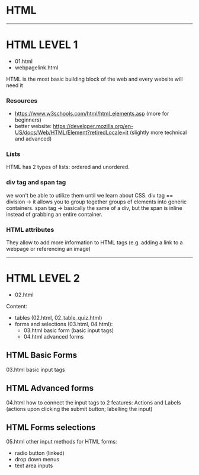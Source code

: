 # HTML

---
# HTML LEVEL 1
- 01.html
- webpagelink.html

HTML is the most basic building block of the web and every website will need it

### Resources
- https://www.w3schools.com/html/html_elements.asp (more for beginners)
- better website: https://developer.mozilla.org/en-US/docs/Web/HTML/Element?retiredLocale=it (slightly more technical and advanced)

### Lists
HTML has 2 types of lists: ordered and unordered.

### div tag and span tag
we won't be able to utilize them until we learn about CSS.
div tag == division &rightarrow; it allows you to group together groups of elements into generic containers.
span tag &rightarrow; basically the same of a div, but the span is inline instead of grabbing an entire container.

### HTML attributes
They allow to add more information to HTML tags (e.g. adding a link to a webpage or referencing an image)

---
# HTML LEVEL 2
- 02.html

Content:
- tables (02.html, 02_table_quiz.html)
- forms and selections (03.html, 04.html):
  - 03.html basic form (basic input tags)
  - 04.html advanced forms

## HTML Basic Forms
03.html
basic input tags
## HTML Advanced forms
04.html
how to connect the input tags to 2 features: Actions and Labels (actions upon clicking the submit button; labelling the input)

## HTML Forms selections
05.html
other input methods for HTML forms:
- radio button (linked)
- drop down menus
- text area inputs

